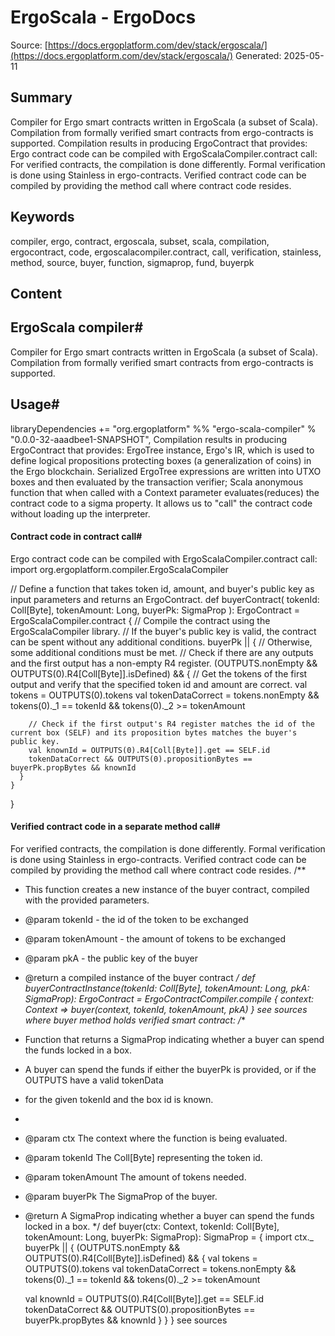 # ErgoScala - ErgoDocs
Source: [https://docs.ergoplatform.com/dev/stack/ergoscala/](https://docs.ergoplatform.com/dev/stack/ergoscala/)
Generated: 2025-05-11

## Summary
Compiler for Ergo smart contracts written in ErgoScala (a subset of Scala). Compilation from formally verified smart contracts from ergo-contracts is supported. Compilation results in producing ErgoContract that provides: Ergo contract code can be compiled with ErgoScalaCompiler.contract call: For verified contracts, the compilation is done differently. Formal verification is done using Stainless in ergo-contracts. Verified contract code can be compiled by providing the method call where contract code resides.

## Keywords
compiler, ergo, contract, ergoscala, subset, scala, compilation, ergocontract, code, ergoscalacompiler.contract, call, verification, stainless, method, source, buyer, function, sigmaprop, fund, buyerpk

## Content
## ErgoScala compiler#
Compiler for Ergo smart contracts written in ErgoScala (a subset of Scala). Compilation from formally verified smart contracts from ergo-contracts is supported.

## Usage#
libraryDependencies += "org.ergoplatform" %% "ergo-scala-compiler" % "0.0.0-32-aaadbee1-SNAPSHOT",
Compilation results in producing ErgoContract that provides:
ErgoTree instance, Ergo's IR, which is used to define logical propositions protecting boxes (a generalization of coins) in the Ergo blockchain. Serialized ErgoTree expressions are written into UTXO boxes and then evaluated by the transaction verifier;
Scala anonymous function that when called with a Context parameter evaluates(reduces) the contract code to a sigma property. It allows us to "call" the contract code without loading up the interpreter.

#### Contract code in  contract call#
Ergo contract code can be compiled with ErgoScalaCompiler.contract call:
import org.ergoplatform.compiler.ErgoScalaCompiler

// Define a function that takes token id, amount, and buyer's public key as input parameters and returns an ErgoContract.
def buyerContract(
  tokenId: Coll[Byte],
  tokenAmount: Long,
  buyerPk: SigmaProp
): ErgoContract =
  ErgoScalaCompiler.contract { // Compile the contract using the ErgoScalaCompiler library.
    // If the buyer's public key is valid, the contract can be spent without any additional conditions.
    buyerPk || {
      // Otherwise, some additional conditions must be met.
      // Check if there are any outputs and the first output has a non-empty R4 register.
      (OUTPUTS.nonEmpty && OUTPUTS(0).R4[Coll[Byte]].isDefined) && {
        // Get the tokens of the first output and verify that the specified token id and amount are correct.
        val tokens = OUTPUTS(0).tokens
        val tokenDataCorrect = tokens.nonEmpty &&
          tokens(0)._1 == tokenId &&
          tokens(0)._2 >= tokenAmount

        // Check if the first output's R4 register matches the id of the current box (SELF) and its proposition bytes matches the buyer's public key.
        val knownId = OUTPUTS(0).R4[Coll[Byte]].get == SELF.id
        tokenDataCorrect && OUTPUTS(0).propositionBytes == buyerPk.propBytes && knownId
      }
    }
  }

#### Verified contract code in a separate method call#
For verified contracts, the compilation is done differently. Formal verification is done using Stainless in ergo-contracts. Verified contract code can be compiled by providing the method call where contract code resides.
/**
 * This function creates a new instance of the buyer contract, compiled with the provided parameters.
 * @param tokenId - the id of the token to be exchanged
 * @param tokenAmount - the amount of tokens to be exchanged
 * @param pkA - the public key of the buyer
 * @return a compiled instance of the buyer contract
 */
def buyerContractInstance(tokenId: Coll[Byte], tokenAmount: Long, pkA: SigmaProp): ErgoContract =
  ErgoContractCompiler.compile { context: Context =>
    buyer(context, tokenId, tokenAmount, pkA)
  }
see sources
where buyer method holds verified smart contract:
/**
  * Function that returns a SigmaProp indicating whether a buyer can spend the funds locked in a box.
  * A buyer can spend the funds if either the buyerPk is provided, or if the OUTPUTS have a valid tokenData
  * for the given tokenId and the box id is known.
  *
  * @param ctx The context where the function is being evaluated.
  * @param tokenId The Coll[Byte] representing the token id.
  * @param tokenAmount The amount of tokens needed.
  * @param buyerPk The SigmaProp of the buyer.
  * @return A SigmaProp indicating whether a buyer can spend the funds locked in a box.
  */
def buyer(ctx: Context, tokenId: Coll[Byte], tokenAmount: Long, buyerPk: SigmaProp): SigmaProp = {
  import ctx._
  buyerPk || {
    (OUTPUTS.nonEmpty && OUTPUTS(0).R4[Coll[Byte]].isDefined) && {
      val tokens = OUTPUTS(0).tokens
      val tokenDataCorrect = tokens.nonEmpty &&
        tokens(0)._1 == tokenId &&
        tokens(0)._2 >= tokenAmount

      val knownId = OUTPUTS(0).R4[Coll[Byte]].get == SELF.id
      tokenDataCorrect &&
      OUTPUTS(0).propositionBytes == buyerPk.propBytes &&
      knownId
    }
  }
}
see sources
